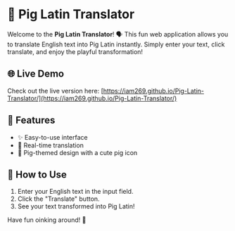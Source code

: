 # 🐷 Pig Latin Translator

Welcome to the **Pig Latin Translator**! 🗣️ This fun web application allows you to translate English text into Pig Latin instantly. Simply enter your text, click translate, and enjoy the playful transformation!

## 🌐 Live Demo

Check out the live version here: [https://iam269.github.io/Pig-Latin-Translator/](https://iam269.github.io/Pig-Latin-Translator/)

## 🚀 Features

- ✨ Easy-to-use interface
- 🔄 Real-time translation
- 🐖 Pig-themed design with a cute pig icon

## 📖 How to Use

1. Enter your English text in the input field.
2. Click the "Translate" button.
3. See your text transformed into Pig Latin!

Have fun oinking around! 🐽